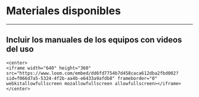 # Materiales disponibles

---
Incluir los manuales de los equipos con videos del uso
---

```{dropdown} **Gráfico de Dispersión (Google Sheets)**
<center>
<iframe width="640" height="360" src="https://www.loom.com/embed/dd6fd7754b7d458caca612dba2fbd002?sid=f066d7a5-5324-4f2b-aa4b-e6433a9afdb8" frameborder="0" webkitallowfullscreen mozallowfullscreen allowfullscreen></iframe>
</center>
```

